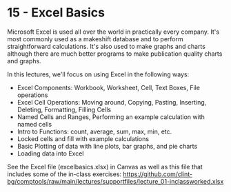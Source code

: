 # 15 - Excel Basics
Microsoft Excel is used all over the world in practically every company. It's most commonly used as a makeshift database and to perform straightforward calculations. It's also used to make graphs and charts although there are much better programs to make publication quality charts and graphs. 

In this lectures, we'll focus on using Excel in the following ways:
- Excel Components: Workbook, Worksheet, Cell, Text Boxes, File operations
- Excel Cell Operations: Moving around, Copying, Pasting, Inserting, Deleting, Formatting, Filling Cells
- Named Cells and Ranges, Performing an example calculation with named cells
- Intro to Functions: count, average, sum, max, min, etc.
- Locked cells and fill with example calculations
- Basic Plotting of data with line plots, bar graphs, and pie charts
- Loading data into Excel

See the Excel file (excelbasics.xlsx) in Canvas as well as this file that includes some of the in-class exercises: https://github.com/clint-bg/comptools/raw/main/lectures/supportfiles/lecture_01-inclassworked.xlsx 

